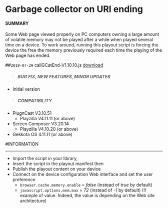 # Garbage collector on URI ending

#### **SUMMARY**
Some Web page viewed properly on PC computers owning a large amount of volatile memory may not be played after a while when played several time on a device. To work around, running this playout script is forcing the device the free the memory previously required each time the playing of the Web page has ended.

##`2019-07-29` callGCatEnd-V1.10.10.js [download](https://github.com/innes-labs/archives/blob/main/downloads/playout-scripts/garbage-collector-on-URI-ending/callGCatEnd-V1.10.10.js)
>##### **BUG FIX, NEW FEATURES, MINOR UPDATES**
- Initial version
>##### **COMPATIBILITY**
- PlugnCast V3.10.51
	- Playzilla	V4.11.11 (or above)
- Screen Composer V3.20.14
	- Playzilla	V4.10.20 (or above)
- Gekkota OS 4.11.11 (or above)

#INFORMATION
***********************************************************************
- Import the script in your library,
- Insert the script in the playout manifest then
- Publish the playout content on your device
- Connect on the device configuration Web interface and set the user preference
	- ```browser.cache.memory.enable``` = *false* (instead of *true* by default)
	- ```javascript.options.mem.max``` = *72* (instead of *-1* by default) (!! example of value. Indeed, the value is depending on the Web site architecture)
